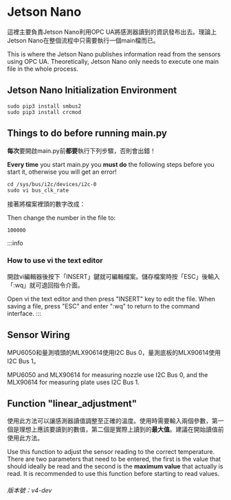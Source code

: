 # Jetson Nano
這裡主要負責Jetson Nano利用OPC UA將感測器讀到的資訊發布出去。理論上Jetson Nano在整個流程中只需要執行一個main檔而已。

This is where the Jetson Nano publishes information read from the sensors using OPC UA. Theoretically, Jetson Nano only needs to execute one main file in the whole process.

## Jetson Nano Initialization Environment
```
sudo pip3 install smbus2
sudo pip3 install crcmod
```

## Things to do before running main.py
**每次**要開啟main.py前**都要**執行下列步驟，否則會出錯！

**Every time** you start main.py you **must do** the following steps before you start it, otherwise you will get an error!
```
cd /sys/bus/i2c/devices/i2c-0
sudo vi bus_clk_rate
```

接著將檔案裡頭的數字改成：

Then change the number in the file to:
```
100000
```

:::info
### How to use vi the text editor
開啟vi編輯器後按下「INSERT」鍵就可編輯檔案。儲存檔案時按「ESC」後輸入「:wq」就可退回指令介面。

Open vi the text editor and then press "INSERT" key to edit the file. When saving a file, press "ESC" and enter ":wq" to return to the command interface.
:::

## Sensor Wiring
MPU6050和量測噴頭的MLX90614使用I2C Bus 0，量測底板的MLX90614使用I2C Bus 1。

MPU6050 and MLX90614 for measuring nozzle use I2C Bus 0, and the MLX90614 for measuring plate uses I2C Bus 1.

## Function "linear_adjustment"
使用此方法可以讓感測器讀值調整至正確的溫度。使用時需要輸入兩個參數，第一個是理想上應該要讀到的數值，第二個是實際上讀到的**最大值**。建議在開始讀值前使用此方法。

Use this function to adjust the sensor reading to the correct temperature. There are two parameters that need to be entered, the first is the value that should ideally be read and the second is the **maximum value** that actually is read. It is recommended to use this function before starting to read values.

###### 版本號：v4-dev